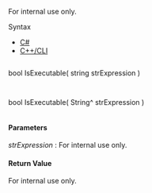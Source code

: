 For internal use only.

Syntax

* [C#](#i-syntax-CS)
* [C++/CLI](#i-syntax-CPP2005)

```
```
bool IsExecutable( 
   string strExpression
)
```
```

```
```
bool IsExecutable( 
   String^ strExpression
)
```
```

#### Parameters

*strExpression*
:   For internal use only.

#### Return Value

For internal use only.


